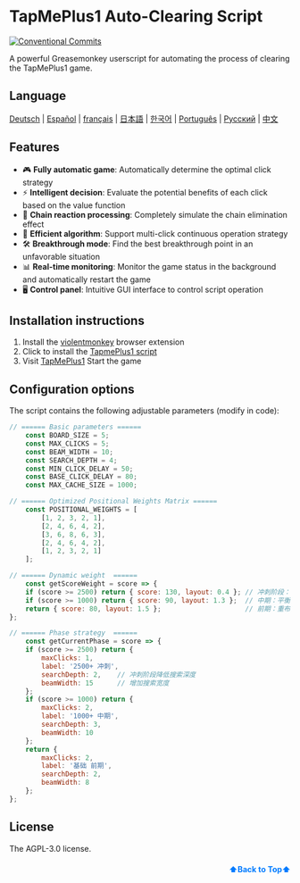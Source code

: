 <a name="readme-top"></a>

# TapMePlus1 Auto-Clearing Script

[![Conventional Commits](https://img.shields.io/badge/Conventional%20Commits-1.0.0-%23FE5196?logo=conventionalcommits&logoColor=white)](https://conventionalcommits.org)

A powerful Greasemonkey userscript for automating the process of clearing the TapMePlus1 game.

## Language
<!-- Keep these links. Translations will automatically update with the README. -->
[Deutsch](https://www.readme-i18n.com/baimengshi/TapMePlus1?lang=de) | 
[Español](https://www.readme-i18n.com/baimengshi/TapMePlus1?lang=es) | 
[français](https://www.readme-i18n.com/baimengshi/TapMePlus1?lang=fr) | 
[日本語](https://www.readme-i18n.com/baimengshi/TapMePlus1?lang=ja) | 
[한국어](https://www.readme-i18n.com/baimengshi/TapMePlus1?lang=ko) | 
[Português](https://www.readme-i18n.com/baimengshi/TapMePlus1?lang=pt) | 
[Русский](https://www.readme-i18n.com/baimengshi/TapMePlus1?lang=ru) | 
[中文](https://www.readme-i18n.com/baimengshi/TapMePlus1?lang=zh)

## Features

- 🎮 **Fully automatic game**: Automatically determine the optimal click strategy
- ⚡ **Intelligent decision**: Evaluate the potential benefits of each click based on the value function
- 🔁 **Chain reaction processing**: Completely simulate the chain elimination effect
- 🚀 **Efficient algorithm**: Support multi-click continuous operation strategy
- 🛠 **Breakthrough mode**: Find the best breakthrough point in an unfavorable situation
- 📊 **Real-time monitoring**: Monitor the game status in the background and automatically restart the game
- 🖥 **Control panel**: Intuitive GUI interface to control script operation

## Installation instructions

1. Install the [violentmonkey](https://violentmonkey.github.io/) browser extension
2. Click to install the [TapmePlus1 script](https://github.com/baimengshi/tapmeplus1/raw/main/TapMePlus1-AI-Solver.user.js)
3. Visit [TapMePlus1](https://tapmeplus1.com/) Start the game

## Configuration options

The script contains the following adjustable parameters (modify in code):

```javascript
// ====== Basic parameters ======
    const BOARD_SIZE = 5;
    const MAX_CLICKS = 5;
    const BEAM_WIDTH = 10;
    const SEARCH_DEPTH = 4;
    const MIN_CLICK_DELAY = 50;
    const BASE_CLICK_DELAY = 80;
    const MAX_CACHE_SIZE = 1000;

// ====== Optimized Positional Weights Matrix ======
    const POSITIONAL_WEIGHTS = [
        [1, 2, 3, 2, 1],
        [2, 4, 6, 4, 2],
        [3, 6, 8, 6, 3],
        [2, 4, 6, 4, 2],
        [1, 2, 3, 2, 1]
    ];

// ====== Dynamic weight  ======
    const getScoreWeight = score => {
    if (score >= 2500) return { score: 130, layout: 0.4 }; // 冲刺阶段：重得分轻布局
    if (score >= 1000) return { score: 90, layout: 1.3 };  // 中期：平衡发展
    return { score: 80, layout: 1.5 };                     // 前期：重布局
};

// ====== Phase strategy  ======
    const getCurrentPhase = score => {
    if (score >= 2500) return { 
        maxClicks: 1, 
        label: '2500+ 冲刺',
        searchDepth: 2,    // 冲刺阶段降低搜索深度
        beamWidth: 15      // 增加搜索宽度
    };
    if (score >= 1000) return { 
        maxClicks: 2, 
        label: '1000+ 中期',
        searchDepth: 3,
        beamWidth: 10
    };
    return { 
        maxClicks: 2, 
        label: '基础 前期',
        searchDepth: 2,
        beamWidth: 8
    };
};

```

## License

The AGPL-3.0 license.

<p align="right" style="font-size: 14px; color: #555; margin-top: 20px;">
    <a href="#readme-top" style="text-decoration: none; color: #007bff; font-weight: bold;">
        ⬆️Back to Top⬆️
    </a>
</p>
